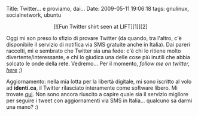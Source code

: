 Title: Twitter... e proviamo, dai...
Date:  2009-05-11 19:06:18
tags: gnulinux, socialnetwork, ubuntu

<center>[![Fun Twitter shirt seen at LIFT][1]][2]</center>

Oggi mi son preso lo sfizio di provare Twitter (da quando, tra l'altro, c'è
disponibile il servizio di notifica via SMS gratuite anche in Italia). Dai
pareri raccolti, mi e sembrato che Twitter sia una fede: c'è chi lo ritiene
molto divertente/interessante, e chi lo giudica una delle cose più inutili che
abbia solcato le onde della rete. Vedremo... Per il momento, _follow me on
twitter, [here][3]_ ;)


Aggiornamento: nella mia lotta per la libertà digitale,
mi sono iscritto al volo ad **identi.ca**, il Twitter rilasciato interamente come software libero. Mi trovate [qui][4]. Non sono ancora
riuscito a capire quale sia il servizio migliore per seguire i tweet con
aggiornamenti via SMS in Italia... qualcuno sa darmi una mano? :)

   [1]: http://dl.dropbox.com/u/369614/blog/img_red/2250735263_0e90398b09.jpg

   [2]: http://www.flickr.com/photos/scobleizer/2250735263/

   [3]: http://twitter.com/fradeve

   [4]: http://identi.ca/fradeve
